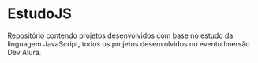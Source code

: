 # EstudoJS
 Repositório contendo projetos desenvolvidos com base no estudo da linguagem JavaScript, todos os projetos desenvolvidos no evento Imersão Dev Alura.
